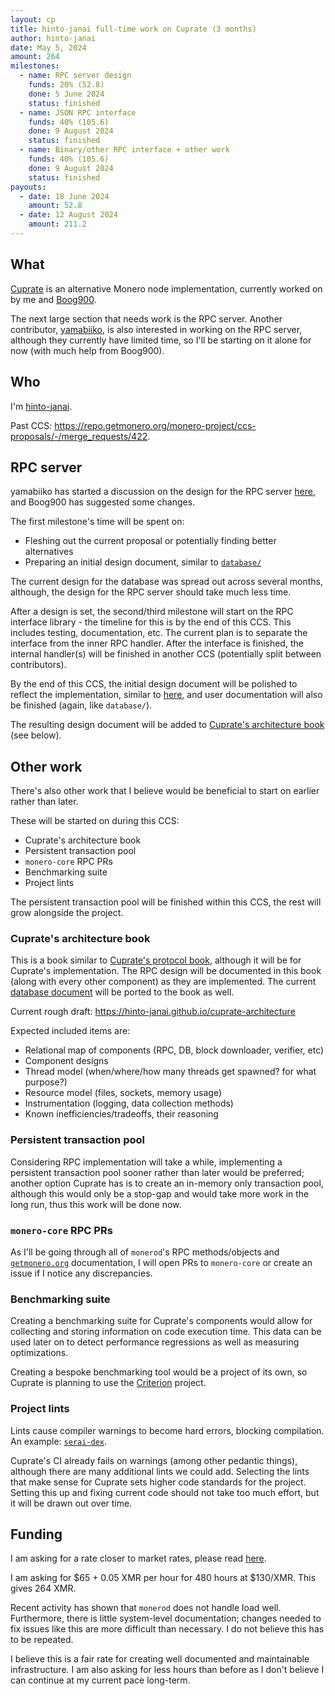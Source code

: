```yaml
---
layout: cp
title: hinto-janai full-time work on Cuprate (3 months)
author: hinto-janai
date: May 5, 2024
amount: 264
milestones:
  - name: RPC server design
    funds: 20% (52.8)
    done: 5 June 2024
    status: finished
  - name: JSON RPC interface
    funds: 40% (105.6)
    done: 9 August 2024
    status: finished
  - name: Binary/other RPC interface + other work
    funds: 40% (105.6)
    done: 9 August 2024
    status: finished
payouts:
  - date: 18 June 2024
    amount: 52.8
  - date: 12 August 2024
    amount: 211.2
---
```


## What
[Cuprate](https://github.com/Cuprate/cuprate) is an alternative Monero node implementation, currently worked on by me and [Boog900](https://github.com/boog900).

The next large section that needs work is the RPC server. Another contributor, [yamabiiko](https://github.com/yamabiiko), is also interested in working on the RPC server, although they currently have limited time, so I'll be starting on it alone for now (with much help from Boog900).

## Who
I'm [hinto-janai](https://github.com/hinto-janai).

Past CCS: https://repo.getmonero.org/monero-project/ccs-proposals/-/merge_requests/422.

## RPC server
yamabiiko has started a discussion on the design for the RPC server [here](https://github.com/Cuprate/cuprate/issues/106), and Boog900 has suggested some changes.

The first milestone's time will be spent on:
- Fleshing out the current proposal or potentially finding better alternatives
- Preparing an initial design document, similar to [`database/`](https://github.com/Cuprate/cuprate/pull/35)

The current design for the database was spread out across several months, although, the design for the RPC server should take much less time.

After a design is set, the second/third milestone will start on the RPC interface library - the timeline for this is by the end of this CCS. This includes testing, documentation, etc. The current plan is to separate the interface from the inner RPC handler. After the interface is finished, the internal handler(s) will be finished in another CCS (potentially split between contributors).

By the end of this CCS, the initial design document will be polished to reflect the implementation, similar to [here](https://github.com/Cuprate/cuprate/blob/main/database/README.md), and user documentation will also be finished (again, like `database/`).

The resulting design document will be added to [Cuprate's architecture book](#cuprates-architecture-book) (see below).

## Other work
There's also other work that I believe would be beneficial to start on earlier rather than later.

These will be started on during this CCS:

- Cuprate's architecture book
- Persistent transaction pool
- `monero-core` RPC PRs
- Benchmarking suite
- Project lints

The persistent transaction pool will be finished within this CCS, the rest will grow alongside the project.

### Cuprate's architecture book
This is a book similar to [Cuprate's protocol book](https://monero-book.cuprate.org), although it will be for Cuprate's implementation. The RPC design will be documented in this book (along with every other component) as they are implemented. The current [database document](https://github.com/Cuprate/cuprate/blob/main/database/README.md) will be ported to the book as well.

Current rough draft: https://hinto-janai.github.io/cuprate-architecture

Expected included items are:
- Relational map of components (RPC, DB, block downloader, verifier, etc)
- Component designs
- Thread model (when/where/how many threads get spawned? for what purpose?)
- Resource model (files, sockets, memory usage)
- Instrumentation (logging, data collection methods)
- Known inefficiencies/tradeoffs, their reasoning

### Persistent transaction pool
Considering RPC implementation will take a while, implementing a persistent transaction pool sooner rather than later would be preferred; another option Cuprate has is to create an in-memory only transaction pool, although this would only be a stop-gap and would take more work in the long run, thus this work will be done now.

### `monero-core` RPC PRs
As I'll be going through all of `monerod`'s RPC methods/objects and [`getmonero.org`](https://www.getmonero.org/resources/developer-guides/daemon-rpc.html) documentation, I will open PRs to `monero-core` or create an issue if I notice any discrepancies.

### Benchmarking suite
Creating a benchmarking suite for Cuprate's components would allow for collecting and storing information on code execution time. This data can be used later on to detect performance regressions as well as measuring optimizations.

Creating a bespoke benchmarking tool would be a project of its own, so Cuprate is planning to use the [Criterion](https://bheisler.github.io/criterion.rs/book/criterion_rs.html) project.

### Project lints
Lints cause compiler warnings to become hard errors, blocking compilation. An example: [`serai-dex`](https://github.com/serai-dex/serai/blob/21123590bb600323aa424f64ffaa5d321b1b22ed/Cargo.toml#L135-L184).

Cuprate's CI already fails on warnings (among other pedantic things), although there are many additional lints we could add. Selecting the lints that make sense for Cuprate sets higher code standards for the project. Setting this up and fixing current code should not take too much effort, but it will be drawn out over time.

## Funding
I am asking for a rate closer to market rates, please read [here](https://gist.github.com/hinto-janai/8ce1d4847f51304aa4d71c3614408d7f).

I am asking for $65 + 0.05 XMR per hour for 480 hours at $130/XMR. This gives 264 XMR.

Recent activity has shown that `monerod` does not handle load well. Furthermore, there is little system-level documentation; changes needed to fix issues like this are more difficult than necessary. I do not believe this has to be repeated.

I believe this is a fair rate for creating well documented and maintainable infrastructure. I am also asking for less hours than before as I don't believe I can continue at my current pace long-term.